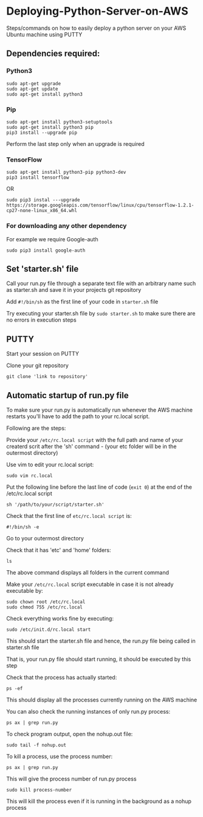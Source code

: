 # Deploying-Python-Server-on-AWS
Steps/commands on how to easily deploy a python server on your AWS Ubuntu machine using PUTTY 

## Dependencies required:
### Python3
```
sudo apt-get upgrade
sudo apt-get update
sudo apt-get install python3
```

### Pip
```
sudo apt-get install python3-setuptools
sudo apt-get install python3 pip
pip3 install --upgrade pip
```
Perform the last step only when an upgrade is required

### TensorFlow
```
sudo apt-get install python3-pip python3-dev
pip3 install tensorflow
```
OR
```
sudo pip3 instal ---upgrade https://storage.googleapis.com/tensorflow/linux/cpu/tensorflow-1.2.1-cp27-none-linux_x86_64.whl
```

### For downloading any other dependency
For example we require Google-auth 
```
sudo pip3 install google-auth
```

## Set 'starter.sh' file
Call your run.py file through a separate text file with an arbitrary name such as starter.sh and save it in your projects git repository

Add `#!/bin/sh` as the first line of your code in `starter.sh` file 

Try executing your starter.sh file by `sudo starter.sh` to make sure there are no errors in execution steps

## PUTTY
Start your session on PUTTY

Clone your git repository
```
git clone 'link to repository'
```

## Automatic startup of run.py file
To make sure your run.py is automatically run whenever the AWS machine restarts you'll have to add the path to your rc.local script. 

Following are the steps:

Provide your `/etc/rc.local script` with the full path and name of your createrd scrit after the 'sh' command - (your etc folder will be in the outermost directory)

Use vim to edit your rc.local script:
```
sudo vim rc.local
```

Put the following line before the last line of code (`exit 0`) at the end of the /etc/rc.local script
```
sh '/path/to/your/script/starter.sh'
```

Check that the first line of `etc/rc.local script` is:
```
#!/bin/sh -e
```

Go to your outermost directory

Check that it has 'etc' and 'home' folders:

```
ls
```
The above command displays all folders in the current command


Make your `/etc/rc.local` script executable in case it is not already executable by:
```
sudo chown root /etc/rc.local
sudo chmod 755 /etc/rc.local
```

Check everything works fine by executing:
```
sudo /etc/init.d/rc.local start
```
This should start the starter.sh file and hence, the run.py file being called in starter.sh file

That is, your run.py file should start running, it should be executed by this step


Check that the process has actually started:
```
ps -ef
```
This should display all the processes currently running on the AWS machine


You can also check the running instances of only run.py process:
```
ps ax | grep run.py
```


To check program output, open the nohup.out file:
```
sudo tail -f nohup.out
```


To kill a process, use the process number:
```
ps ax | grep run.py
```
This will give the process number of run.py process
```
sudo kill process-number
```
This will kill the process even if it is running in the background as a nohup process

